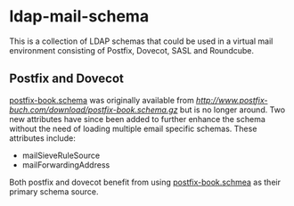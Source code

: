 # ldap-mail-schema

This is a collection of LDAP schemas that could be used in a virtual mail environment consisting of Postfix, Dovecot, SASL and Roundcube.

## Postfix and Dovecot
[postfix-book.schema](https://github.com/variablenix/ldap-mail-schema/blob/master/postfix-book.schema) was originally available from _http://www.postfix-buch.com/download/postfix-book.schema.gz_ but is no longer around. Two new attributes have since been added to further enhance the schema without the need of loading multiple email specific schemas. These attributes include:

* mailSieveRuleSource
* mailForwardingAddress

Both postfix and dovecot benefit from using [postfix-book.schmea](https://github.com/variablenix/ldap-mail-schema/blob/master/postfix-book.schema) as their primary schema source.

